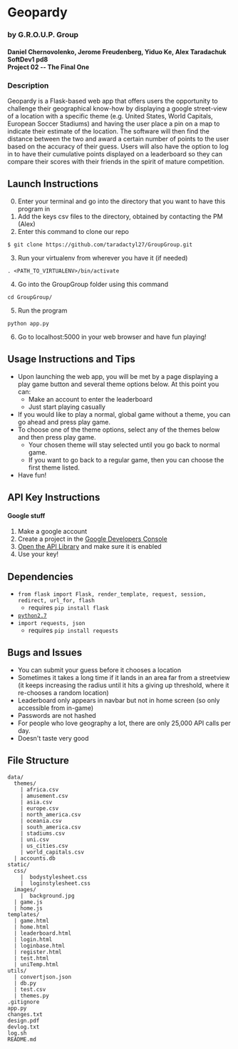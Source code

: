 # Geopardy
### by G.R.O.U.P. Group
#### Daniel Chernovolenko, Jerome Freudenberg, Yiduo Ke, Alex Taradachuk<br>SoftDev1 pd8<br>Project 02 -- The Final One

### Description

Geopardy is a Flask-based web app that offers users the opportunity to challenge their geographical know-how by displaying a google street-view of a location with a specific theme (e.g. United States, World Capitals, European Soccer Stadiums) and having the user place a pin on a map to indicate their estimate of the location. The software will then find the distance between the two and award a certain number of points to the user based on the accuracy of their guess. Users will also have the option to log in to have their cumulative points displayed on a leaderboard so they can compare their scores with their friends in the spirit of mature competition.

## Launch Instructions


0. Enter your terminal and go into the directory that you want to have this program in
1. Add the keys csv files to the directory, obtained by contacting the PM (Alex)
2. Enter this command to clone our repo
```
$ git clone https://github.com/taradactyl27/GroupGroup.git
```
3. Run your virtualenv from wherever you have it (if needed)
```
. <PATH_TO_VIRTUALENV>/bin/activate
```
4. Go into the GroupGroup folder using this command
```
cd GroupGroup/
```
5. Run the program
```
python app.py
```
6. Go to localhost:5000 in your web browser and have fun playing!

## Usage Instructions and Tips
* Upon launching the web app, you will be met by a page displaying a play game button and several theme options below. At this point you can:
  * Make an account to enter the leaderboard
  * Just start playing casually
* If you would like to play a normal, global game without a theme, you can go ahead and press play game.
* To choose one of the theme options, select any of the themes below and then press play game.
  * Your chosen theme will stay selected until you go back to normal game.
  * If you want to go back to a regular game, then you can choose the first theme listed.
* Have fun!

## API Key Instructions

#### Google stuff
1. Make a google account
2. Create a project in the [Google Developers Console](https://console.developers.google.com)
3. [Open the API Library](https://console.developers.google.com/apis/library?project=_) and make sure it is enabled
4. Use your key!

## Dependencies
* `from flask import Flask, render_template, request, session, redirect, url_for, flash`
  * requires `pip install flask`
* [`python2.7`](https://www.python.org/download/releases/2.7/)
* `import requests, json`
  * requires `pip install requests`

## Bugs and Issues
* You can submit your guess before it chooses a location
* Sometimes it takes a long time if it lands in an area far from a streetview (it keeps increasing the radius until it hits a giving up threshold, where it re-chooses a random location)
* Leaderboard only appears in navbar but not in home screen (so only accessible from in-game)
* Passwords are not hashed
* For people who love geography a lot, there are only 25,000 API calls per day.
* Doesn't taste very good

## File Structure
```
data/
  themes/
    | africa.csv
    | amusement.csv
    | asia.csv
    | europe.csv
    | north_america.csv
    | oceania.csv
    | south_america.csv
    | stadiums.csv
    | uni.csv
    | us_cities.csv
    | world_capitals.csv
  | accounts.db
static/
  css/
    |  bodystylesheet.css
    |  loginstylesheet.css
  images/
    |  background.jpg
  | game.js
  | home.js
templates/
  | game.html
  | home.html
  | leaderboard.html
  | login.html
  | loginbase.html
  | register.html
  | test.html
  | uniTemp.html
utils/
  | convertjson.json
  | db.py
  | test.csv
  | themes.py
.gitignore
app.py
changes.txt
design.pdf
devlog.txt
log.sh
README.md
```
